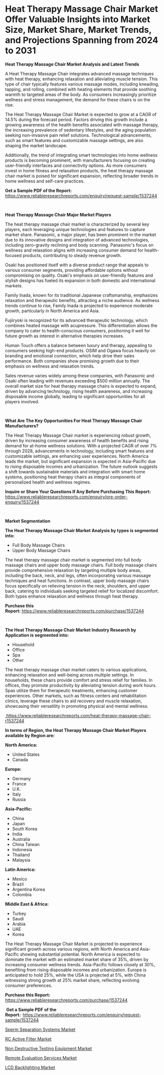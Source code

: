 <p><h1>Heat Therapy Massage Chair Market Offer Valuable Insights into Market Size, Market Share, Market Trends, and Projections Spanning from 2024 to 2031</h1></p><p><strong>Heat Therapy Massage Chair Market Analysis and Latest Trends</strong></p>
<p><p>A Heat Therapy Massage Chair integrates advanced massage techniques with heat therapy, enhancing relaxation and alleviating muscle tension. This type of chair typically features various massage modes, including kneading, tapping, and rolling, combined with heating elements that provide soothing warmth to targeted areas of the body. As consumers increasingly prioritize wellness and stress management, the demand for these chairs is on the rise.</p><p>The Heat Therapy Massage Chair Market is expected to grow at a CAGR of 14.5% during the forecast period. Factors driving this growth include a growing awareness of the health benefits associated with massage therapy, the increasing prevalence of sedentary lifestyles, and the aging population seeking non-invasive pain relief solutions. Technological advancements, such as smart features and customizable massage settings, are also shaping the market landscape. </p><p>Additionally, the trend of integrating smart technologies into home wellness products is becoming prominent, with manufacturers focusing on creating user-friendly interfaces and connectivity options. As more consumers invest in home fitness and relaxation products, the heat therapy massage chair market is poised for significant expansion, reflecting broader trends in home wellness and self-care practices.</p></p>
<p><strong>Get a Sample PDF of the Report:&nbsp;</strong> <a href="https://www.reliableresearchreports.com/enquiry/request-sample/1537244?utm_campaign=34&utm_medium=2&utm_source=Github&utm_content=ia&utm_term=29092024&utm_id=heat-therapy-massage-chair">https://www.reliableresearchreports.com/enquiry/request-sample/1537244</a></p>
<p>&nbsp;</p>
<p><strong>Heat Therapy Massage Chair Major Market Players</strong></p>
<p><p>The heat therapy massage chair market is characterized by several key players, each leveraging unique technologies and features to capture market share. Panasonic, a major player, has been prominent in the market due to its innovative designs and integration of advanced technologies, including zero-gravity reclining and body scanning. Panasonic's focus on wellness and relaxation aligns with increasing consumer demand for health-focused products, contributing to steady revenue growth.</p><p>Osaki has positioned itself with a diverse product range that appeals to various consumer segments, providing affordable options without compromising on quality. Osaki's emphasis on user-friendly features and stylish designs has fueled its expansion in both domestic and international markets.</p><p>Family Inada, known for its traditional Japanese craftsmanship, emphasizes relaxation and therapeutic benefits, attracting a niche audience. As wellness trends continue to rise, Family Inada is projected to experience moderate growth, particularly in North America and Asia.</p><p>Fujiiryoki is recognized for its advanced therapeutic technology, which combines heated massage with acupressure. This differentiation allows the company to cater to health-conscious consumers, positioning it well for future growth as interest in alternative therapies increases.</p><p>Human Touch offers a balance between luxury and therapy, appealing to consumers seeking high-end products. OSIM and Ogawa focus heavily on branding and emotional connection, which help drive their sales performance. Both companies show promising growth due to their emphasis on wellness and relaxation trends.</p><p>Sales revenue varies widely among these companies, with Panasonic and Osaki often leading with revenues exceeding $500 million annually. The overall market size for heat therapy massage chairs is expected to expand, driven by advancing technology, rising health awareness, and increasing disposable income globally, leading to significant opportunities for all players involved.</p></p>
<p>&nbsp;</p>
<p><strong>What Are The Key Opportunities For Heat Therapy Massage Chair Manufacturers?</strong></p>
<p><p>The Heat Therapy Massage Chair market is experiencing robust growth, driven by increasing consumer awareness of health benefits and rising demand for at-home wellness solutions. With a projected CAGR of over 7% through 2028, advancements in technology, including smart features and customizable settings, are enhancing user experiences. North America leads the market, but significant expansion is expected in Asia-Pacific due to rising disposable incomes and urbanization. The future outlook suggests a shift towards sustainable materials and integration with smart home systems, positioning heat therapy chairs as integral components of personalized health and wellness regimes.</p></p>
<p><strong>Inquire or Share Your Questions If Any Before Purchasing This Report:</strong> <a href="https://www.reliableresearchreports.com/enquiry/pre-order-enquiry/1537244?utm_campaign=34&utm_medium=2&utm_source=Github&utm_content=ia&utm_term=29092024&utm_id=heat-therapy-massage-chair">https://www.reliableresearchreports.com/enquiry/pre-order-enquiry/1537244</a></p>
<p>&nbsp;</p>
<p><strong>Market Segmentation</strong></p>
<p><strong>The Heat Therapy Massage Chair Market Analysis by types is segmented into:</strong></p>
<p><ul><li>Full Body Massage Chairs</li><li>Upper Body Massage Chairs</li></ul></p>
<p><p>The heat therapy massage chair market is segmented into full body massage chairs and upper body massage chairs. Full body massage chairs provide comprehensive relaxation by targeting multiple body areas, including the back, neck, and legs, often incorporating various massage techniques and heat functions. In contrast, upper body massage chairs focus specifically on relieving tension in the neck, shoulders, and upper back, catering to individuals seeking targeted relief for localized discomfort. Both types enhance relaxation and wellness through heat therapy.</p></p>
<p><strong>Purchase this Report:&nbsp;</strong><a href="https://www.reliableresearchreports.com/purchase/1537244?utm_campaign=34&utm_medium=2&utm_source=Github&utm_content=ia&utm_term=29092024&utm_id=heat-therapy-massage-chair">https://www.reliableresearchreports.com/purchase/1537244</a></p>
<p>&nbsp;</p>
<p><strong>The Heat Therapy Massage Chair Market Industry Research by Application is segmented into:</strong></p>
<p><ul><li>Household</li><li>Office</li><li>Spa</li><li>Other</li></ul></p>
<p><p>The heat therapy massage chair market caters to various applications, enhancing relaxation and well-being across multiple settings. In households, these chairs provide comfort and stress relief for families. In offices, they promote productivity by alleviating tension during work hours. Spas utilize them for therapeutic treatments, enhancing customer experiences. Other markets, such as fitness centers and rehabilitation clinics, leverage these chairs to aid recovery and muscle relaxation, showcasing their versatility in promoting physical and mental wellness.</p></p>
<p><a href="https://www.reliableresearchreports.com/heat-therapy-massage-chair-r1537244?utm_campaign=34&utm_medium=2&utm_source=Github&utm_content=ia&utm_term=29092024&utm_id=heat-therapy-massage-chair">&nbsp;https://www.reliableresearchreports.com/heat-therapy-massage-chair-r1537244</a></p>
<p><strong>In terms of Region, the Heat Therapy Massage Chair Market Players available by Region are:</strong></p>
<p>
    <p> <strong> North America: </strong>
        <ul>
            <li>United States</li>
            <li>Canada</li>
        </ul>
        </p> 
    <p> <strong> Europe: </strong>
        <ul>
            <li>Germany</li>
            <li>France</li>
            <li>U.K.</li>
            <li>Italy</li>
            <li>Russia</li>
        </ul>
        </p> 
    <p> <strong> Asia-Pacific: </strong>
        <ul>
            <li>China</li>
            <li>Japan</li>
            <li>South Korea</li>
            <li>India</li>
            <li>Australia</li>
            <li>China Taiwan</li>
            <li>Indonesia</li>
            <li>Thailand</li>
            <li>Malaysia</li>
        </ul>
        </p> 
    <p> <strong> Latin America: </strong>
        <ul>
            <li>Mexico</li>
            <li>Brazil</li>
            <li>Argentina Korea</li>
            <li>Colombia</li>
        </ul>
        </p> 
    <p> <strong> Middle East & Africa: </strong>
        <ul>
            <li>Turkey</li>
            <li>Saudi</li>
            <li>Arabia</li>
            <li>UAE</li>
            <li>Korea</li>
        </ul>
    </p>
    </p>
<p><p>The Heat Therapy Massage Chair Market is projected to experience significant growth across various regions, with North America and Asia-Pacific showing substantial potential. North America is expected to dominate the market with an estimated market share of 35%, driven by increasing consumer wellness trends. Asia-Pacific follows closely at 30%, benefiting from rising disposable incomes and urbanization. Europe is anticipated to hold 25%, while the USA is projected at 5%, with China witnessing strong growth at 25% market share, reflecting evolving consumer preferences.</p></p>
<p><strong>Purchase this Report: </strong><a href="https://www.reliableresearchreports.com/purchase/1537244?utm_campaign=34&utm_medium=2&utm_source=Github&utm_content=ia&utm_term=29092024&utm_id=heat-therapy-massage-chair">https://www.reliableresearchreports.com/purchase/1537244</a></p>
<p>&nbsp;<strong>Get a Sample PDF of the Report:&nbsp;&nbsp;</strong><a href="https://www.reliableresearchreports.com/enquiry/request-sample/1537244?utm_campaign=34&utm_medium=2&utm_source=Github&utm_content=ia&utm_term=29092024&utm_id=heat-therapy-massage-chair">https://www.reliableresearchreports.com/enquiry/request-sample/1537244</a></p>
<p><strong></strong></p>
<p><p><a href="https://github.com/Alanbrewer218/Market-Research-Report-List-1/blob/main/sperm-separation-systems-market.md?utm_campaign=34&utm_medium=2&utm_source=Github&utm_content=ia&utm_term=29092024&utm_id=heat-therapy-massage-chair">Sperm Separation Systems Market</a></p><p><a href="https://issuu.com/reportprime-2/docs/rc-active-filter-market-size-2030.p_d6464eec472394?utm_campaign=34&utm_medium=2&utm_source=Github&utm_content=ia&utm_term=29092024&utm_id=heat-therapy-massage-chair">RC Active Filter Market</a></p><p><a href="https://www.linkedin.com/pulse/charting-future-comprehensive-analysis-global-non-destructive-aanse?utm_campaign=34&utm_medium=2&utm_source=Github&utm_content=ia&utm_term=29092024&utm_id=heat-therapy-massage-chair">Non Destructive Testing Equipment Market</a></p><p><a href="https://github.com/kaufmannDavid16/Market-Research-Report-List-1/blob/main/remote-evaluation-services-market.md?utm_campaign=34&utm_medium=2&utm_source=Github&utm_content=ia&utm_term=29092024&utm_id=heat-therapy-massage-chair">Remote Evaluation Services Market</a></p><p><a href="https://issuu.com/reportprime-2/docs/lcd-backlighting-market-size-2030.p_737b6ea0b95395?utm_campaign=34&utm_medium=2&utm_source=Github&utm_content=ia&utm_term=29092024&utm_id=heat-therapy-massage-chair">LCD Backlighting Market</a></p></p>